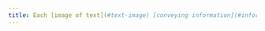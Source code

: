 ```yaml
---
title: Each [image of text](#text-image) [conveying information](#information-bearer-image), in the absence of a [replacement mechanism](#replacement-mechanism) , should if possible be replaced by [styled text](#style-text). Has this rule been followed (except in particular cases)?
---
```

